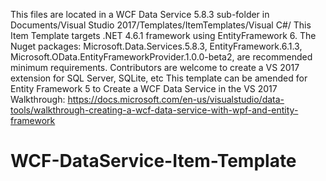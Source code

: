 This files are located in a WCF Data Service 5.8.3 sub-folder  in Documents/Visual Studio 2017/Templates/ItemTemplates/Visual C#/
This Item Template targets .NET 4.6.1 framework using EntityFramework 6. The Nuget packages: Microsoft.Data.Services.5.8.3, EntityFramework.6.1.3, Microsoft.OData.EntityFrameworkProvider.1.0.0-beta2, are recommended minimum requirements. 
Contributors are welcome to create a VS 2017 extension for SQL Server, SQLite, etc
This template can be amended for Entity Framework 5 to Create a WCF Data Service in the VS 2017 Walkthrough: https://docs.microsoft.com/en-us/visualstudio/data-tools/walkthrough-creating-a-wcf-data-service-with-wpf-and-entity-framework 
# WCF-DataService-Item-Template

